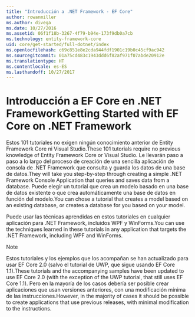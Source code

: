```yaml
---
title: "Introducción a .NET Framework - EF Core"
author: rowanmiller
ms.author: divega
ms.date: 10/27/2016
ms.assetid: 06f1f18b-3267-4f79-b94e-173f9db0a7cb
ms.technology: entity-framework-core
uid: core/get-started/full-dotnet/index
ms.openlocfilehash: c69c851e8e2cda944fdf1901c19b0c45cf9ac942
ms.sourcegitcommit: 01a75cd483c1943ddd6f82af971f07abde20912e
ms.translationtype: HT
ms.contentlocale: es-ES
ms.lasthandoff: 10/27/2017
---
```

# <a name="getting-started-with-ef-core-on-net-framework"></a><span data-ttu-id="15446-102">Introducción a EF Core en .NET Framework</span><span class="sxs-lookup"><span data-stu-id="15446-102">Getting Started with EF Core on .NET Framework</span></span>

<span data-ttu-id="15446-103">Estos 101 tutoriales no exigen ningún conocimiento anterior de Entity Framework Core ni Visual Studio.</span><span class="sxs-lookup"><span data-stu-id="15446-103">These 101 tutorials require no previous knowledge of Entity Framework Core or Visual Studio.</span></span> <span data-ttu-id="15446-104">Le llevarán paso a paso a lo largo del proceso de creación de una sencilla aplicación de consola de .NET Framework que consulta y guarda los datos de una base de datos.</span><span class="sxs-lookup"><span data-stu-id="15446-104">They will take you step-by-step through creating a simple .NET Framework Console Application that queries and saves data from a database.</span></span> <span data-ttu-id="15446-105">Puede elegir un tutorial que crea un modelo basado en una base de datos existente o que crea automáticamente una base de datos en función del modelo.</span><span class="sxs-lookup"><span data-stu-id="15446-105">You can chose a tutorial that creates a model based on an existing database, or creates a database for you based on your model.</span></span>

<span data-ttu-id="15446-106">Puede usar las técnicas aprendidas en estos tutoriales en cualquier aplicación para .NET Framework, incluidos WPF y WinForms.</span><span class="sxs-lookup"><span data-stu-id="15446-106">You can use the techniques learned in these tutorials in any application that targets the .NET Framework, including WPF and WinForms.</span></span>

> [!NOTE]  
> <span data-ttu-id="15446-107">Estos tutoriales y los ejemplos que los acompañan se han actualizado para usar EF Core 2.0 (salvo el tutorial de UWP, que sigue usando EF Core 1.1).</span><span class="sxs-lookup"><span data-stu-id="15446-107">These tutorials and the accompanying samples have been updated to use EF Core 2.0 (with the exception of the UWP tutorial, that still uses EF Core 1.1).</span></span> <span data-ttu-id="15446-108">Pero en la mayoría de los casos debería ser posible crear aplicaciones que usan versiones anteriores, con una modificación mínima de las instrucciones.</span><span class="sxs-lookup"><span data-stu-id="15446-108">However, in the majority of cases it should be possible to create applications that use previous releases, with minimal modification to the instructions.</span></span>
